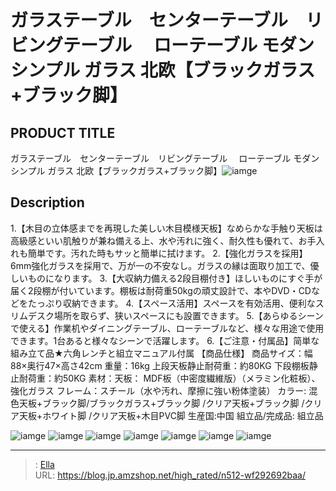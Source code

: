 # ガラステーブル　センターテーブル　リビングテーブル　 ローテーブル モダン シンプル ガラス 北欧【ブラックガラス&#43;ブラック脚】


## PRODUCT TITLE 

ガラステーブル　センターテーブル　リビングテーブル　 ローテーブル モダン シンプル ガラス 北欧【ブラックガラス&#43;ブラック脚】![iamge](https://b2bfiles1.gigab2b.cn/image/wkseller/301/WF005151/wf005151_black.JPG)

## Description

1.【木目の立体感までを再現した美しい木目模様天板】なめらかな手触り天板は高級感といい肌触りが兼ね備える上、水や汚れに強く、耐久性も優れて、お手入れも簡単です。汚れた時もサッと簡単に拭けます。
2.【強化ガラスを採用】6mm強化ガラスを採用で、万が一の不安なし。ガラスの縁は面取り加工で、優しいものになります。
3.【大収納力備える2段目棚付き】ほしいものにすぐ手が届く2段棚が付いています。棚板は耐荷重50kgの頑丈設計で、本やDVD・CDなどをたっぷり収納できます。
4.【スペース活用】スペースを有効活用、便利なスリムデスク場所を取らず、狭いスペースにも設置できます。
5.【あらゆるシーンで使える】作業机やダイニングテーブル、ローテーブルなど、様々な用途で使用できます。1台あると様々なシーンで活躍します。
6.【ご注意・付属品】简単な組み立て品★六角レンチと組立マニュアル付属
【商品仕様】
商品サイズ：幅88×奥行47×高さ42cm
重量：16kg  上段天板静止耐荷重：約80KG 下段棚板静止耐荷重：約50KG
素材：天板： MDF板（中密度繊維版）（メラミン化粧板）、強化ガラス フレーム：スチール（水や汚れ、摩擦に強い粉体塗装）
カラー: 混色天板&#43;ブラック脚/ブラックガラス&#43;ブラック脚 /クリア天板&#43;ブラック脚 /クリア天板&#43;ホワイト脚 /クリア天板&#43;木目PVC脚
生産国:中国
組立品/完成品: 組立品



![iamge](https://b2bfiles1.gigab2b.cn/image/wkseller/301/WF005151/20200114_476ee7f90e3e14f43afd9e1055c4bed0.jpg)
![iamge](https://b2bfiles1.gigab2b.cn/image/wkseller/301/WF005151/20200114_4add7eca79a3121f603413c651acc1c6.jpg)
![iamge](https://b2bfiles1.gigab2b.cn/image/wkseller/301/WF005151/20200114_5d382c1c668086ccf89b4a4f72457bb0.jpg)
![iamge](https://b2bfiles1.gigab2b.cn/image/wkseller/301/WF005151/20200114_1fa86e720300073c5985437188002011.jpg)
![iamge](https://b2bfiles1.gigab2b.cn/image/wkseller/301/WF005151/20200114_d187f32503a9485707e65fa90514b39a.jpg)
![iamge](https://b2bfiles1.gigab2b.cn/image/wkseller/301/WF005151/20200526_3ad11d6e29767a82def38ca06c2ac283.jpg)
![iamge](nan)


---

> : [Ella](https://blog.jp.amzshop.net/)  
> URL: https://blog.jp.amzshop.net/high_rated/n512-wf292692baa/  

